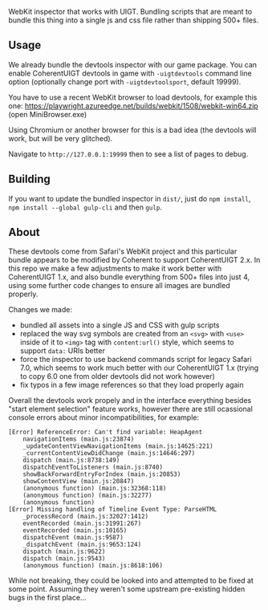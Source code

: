 WebKit inspector that works with UIGT. Bundling scripts that are meant to bundle this thing into a single js and css file rather than shipping 500+ files.

## Usage

We already bundle the devtools inspector with our game package. You can enable CoherentUIGT devtools in game with `-uigtdevtools` command line option (optionally change port with `-uigtdevtoolsport`, default 19999).

You have to use a recent WebKit browser to load devtools, for example this one: https://playwright.azureedge.net/builds/webkit/1508/webkit-win64.zip (open MiniBrowser.exe)

Using Chromium or another browser for this is a bad idea (the devtools will work, but will be very glitched).

Navigate to `http://127.0.0.1:19999` then to see a list of pages to debug.

## Building

If you want to update the bundled inspector in `dist/`, just do `npm install`, `npm install --global gulp-cli` and then `gulp`.

## About

These devtools come from Safari's WebKit project and this particular bundle appears to be modified by Coherent to support CoherentUIGT 2.x. In this repo we make a few adjustments to make it work better with CoherentUIGT 1.x, and also bundle everything from 500+ files into just 4, using some further code changes to ensure all images are bundled properly.

Changes we made:
* bundled all assets into a single JS and CSS with gulp scripts
* replaced the way svg symbols are created from an `<svg>` with `<use>` inside of it to `<img>` tag with `content:url()` style, which seems to support `data:` URIs better
* force the inspector to use backend commands script for legacy Safari 7.0, which seems to work much better with our CoherentUIGT 1.x (trying to copy 6.0 one from older devtools did not work however)
* fix typos in a few image references so that they load properly again

Overall the devtools work propely and in the interface everything besides "start element selection" feature works, however there are still ocassional console errors about minor incompatibilities, for example:
```
[Error] ReferenceError: Can't find variable: HeapAgent
	navigationItems (main.js:23874)
	_updateContentViewNavigationItems (main.js:14625:221)
	_currentContentViewDidChange (main.js:14646:297)
	dispatch (main.js:8738:149)
	dispatchEventToListeners (main.js:8740)
	showBackForwardEntryForIndex (main.js:20853)
	showContentView (main.js:20847)
	(anonymous function) (main.js:32368:118)
	(anonymous function) (main.js:32277)
	(anonymous function)
[Error] Missing handling of Timeline Event Type: ParseHTML
	_processRecord (main.js:32027:1412)
	eventRecorded (main.js:31991:267)
	eventRecorded (main.js:10165)
	dispatchEvent (main.js:9587)
	_dispatchEvent (main.js:9653:124)
	dispatch (main.js:9622)
	dispatch (main.js:9543)
	(anonymous function) (main.js:8618:106)
```
While not breaking, they could be looked into and attempted to be fixed at some point. Assuming they weren't some upstream pre-existing hidden bugs in the first place...
